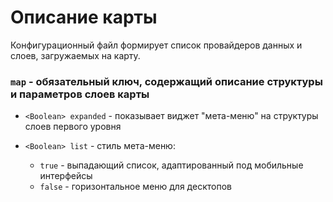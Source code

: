 # Описание карты

Конфигурационный файл формирует список провайдеров данных и слоев, загружаемых на карту.

### `map` - обязательный ключ, содержащий описание структуры и параметров слоев карты

- `<Boolean> expanded` - показывает виджет "мета-меню" на структуры слоев первого уровня

- `<Boolean> list` - стиль мета-меню:
  - `true` - выпадающий список, адаптированный под мобильные интерфейсы
  - `false` - горизонтальное меню для десктопов

  



